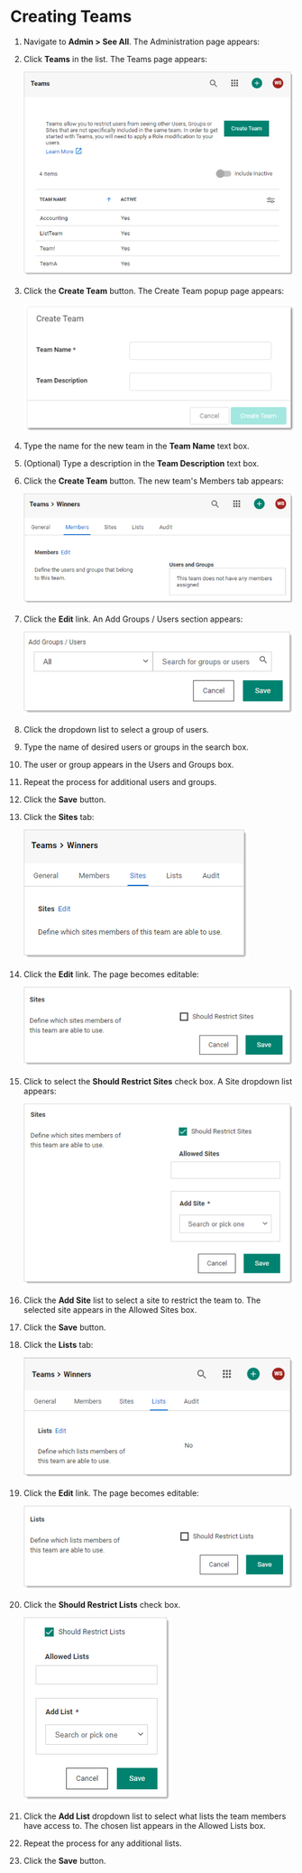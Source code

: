 [title]: # "Creating Teams"
[tags]: # "Teams,lists"
[priority]: # "1000"

# Creating Teams

1. Navigate to **Admin \> See All**. The Administration page appears:

1. Click **Teams** in the list. The Teams page appears:

   ![image-20210718170525517](images/image-20210718170525517.png)

1. Click the **Create Team** button. The Create Team popup page appears:

   ![1558127618730](images/1558127618730.png)

1. Type the name for the new team in the **Team Name** text box.

1. (Optional) Type a description in the **Team Description** text box.

1. Click the **Create Team** button. The new team's Members tab appears:

   ![image-20210718171033202](images/image-20210718171033202.png)

1. Click the **Edit** link. An Add Groups / Users section appears:

   ![image-20210718171324955](images/image-20210718171324955.png)

1. Click the dropdown list to select a group of users.

1. Type the name of desired users or groups in the search box.

1. The user or group appears in the Users and Groups box.

1. Repeat the process for additional users and groups.

1. Click the **Save** button.

1. Click the **Sites** tab:

   ![image-20210718171748157](images/image-20210718171748157.png)

1. Click the **Edit** link. The page becomes editable:

   ![image-20210718171852266](images/image-20210718171852266.png)

1. Click to select the **Should Restrict Sites** check box. A Site dropdown list appears:

    ![image-20210718171924876](images/image-20210718171924876.png)

1. Click the **Add Site** list to select a site to restrict the team to. The selected site appears in the Allowed Sites box.

1. Click the **Save** button.

1. Click the **Lists** tab:

     ![image-20210718172226084](images/image-20210718172226084.png)

1. Click the **Edit** link. The page becomes editable:

     ![image-20210718172321733](images/image-20210718172321733.png)

1. Click the **Should Restrict Lists** check box.

     ![image-20210718172420300](images/image-20210718172420300.png)

1. Click the **Add List** dropdown list to select what lists the team members have access to. The chosen list appears in the Allowed Lists box.

1. Repeat the process for any additional lists.

1. Click the **Save** button.

